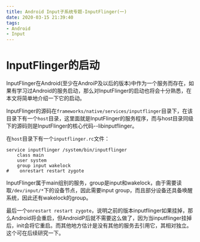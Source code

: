 ```yaml
---
title: Android Input子系统专题-InputFlinger(一)
date: 2020-03-15 21:39:40
tags:
- Android
- Input
---
```


# InputFlinger的启动

​	InputFlinger在Android(至少在AndroiP及以后的版本)中作为一个服务而存在，如果有学习过Android的服务启动，那么对InputFlinger的启动也将会十分熟悉，在本文将简单地介绍一下它的启动。

​	InputFlinger的源码在`frameworks/native/services/inputflinger`目录下，在该目录下有一个`host`目录，这里面就是InputFlinger的服务程序，而与host目录同级下的源码则是InputFlinger的核心代码--libinputflinger。

​	在`host`目录下有一个`inputflinger.rc`文件：

```
service inputflinger /system/bin/inputflinger
    class main
    user system
    group input wakelock
#    onrestart restart zygote
```

​	InputFlinger属于main组别的服务，group是input和wakelock，由于需要读取`/dev/input/*`下的设备节点，因此需要input group，而且部分设备还具备唤醒系统，因此还有wakelock的group。

​	最后一个`onrestart restart zygote`，说明之前的版本inputflinger如果挂掉，那么Android将会重启，但AndroidP后就不需要这么做了，因为当inputflinger挂掉后，init会将它重启。而其他地方估计是没有其他的服务去引用它，其相对独立。这个可在后续研究一下。

